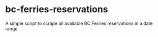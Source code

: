 # bc-ferries-reservations
A simple script to scrape all available BC Ferries reservations in a date range
